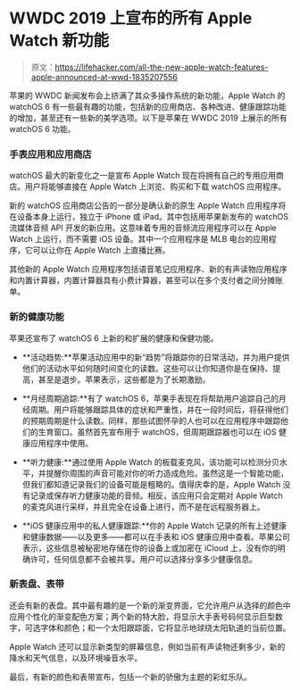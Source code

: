 # WWDC 2019 上宣布的所有 Apple Watch 新功能

> 原文：<https://lifehacker.com/all-the-new-apple-watch-features-apple-announced-at-wwd-1835207556>

苹果的 WWDC 新闻发布会上挤满了其众多操作系统的新功能，Apple Watch 的 watchOS 6 有一些最有趣的功能，包括新的应用商店、各种改进、健康跟踪功能的增加，甚至还有一些新的美学选项。以下是苹果在 WWDC 2019 上展示的所有 watchOS 6 功能。



### 手表应用和应用商店

watchOS 最大的新变化之一是宣布 Apple Watch 现在将拥有自己的专用应用商店。用户将能够直接在 Apple Watch 上浏览、购买和下载 watchOS 应用程序。

新的 watchOS 应用商店公告的一部分是确认新的原生 Apple Watch 应用程序将在设备本身上运行，独立于 iPhone 或 iPad。其中包括用苹果新发布的 watchOS 流媒体音频 API 开发的新应用。这意味着专用的音频流应用程序可以在 Apple Watch 上运行，而不需要 iOS 设备。其中一个应用程序是 MLB 电台的应用程序，它可以让你在 Apple Watch 上直播比赛。

其他新的 Apple Watch 应用程序包括语音笔记应用程序、新的有声读物应用程序和内置计算器，内置计算器具有小费计算器，甚至可以在多个支付者之间分摊账单。

### 新的健康功能

苹果还宣布了 watchOS 6 上新的和扩展的健康和保健功能。

*   **活动趋势:**苹果活动应用中的新“趋势”将跟踪你的日常活动，并为用户提供他们的活动水平如何随时间变化的读数。这些可以让你知道你是在保持、提高，甚至是退步。苹果表示，这些都是为了长期激励。
*   **月经周期追踪:**有了 watchOS 6，苹果手表现在将帮助用户追踪自己的月经周期。用户将能够跟踪具体的症状和严重性，并在一段时间后，将获得他们的预期周期是什么读数。同样，那些试图怀孕的人也可以在应用程序中跟踪他们的生育窗口。虽然首先宣布用于 watchOS，但周期跟踪器也可以在 iOS 健康应用程序中使用。

*   **听力健康:**通过使用 Apple Watch 的板载麦克风，该功能可以检测分贝水平，并提醒你周围的声音可能对你的听力造成危险。虽然这是一个智能功能，但我们都知道记录我们的设备可能是粗略的。值得庆幸的是，Apple Watch 没有记录或保存听力健康功能的音频。相反，该应用只会定期对 Apple Watch 的麦克风进行采样，并且完全在设备上进行，而不是在远程服务器上。

*   **iOS 健康应用中的私人健康跟踪:**你的 Apple Watch 记录的所有上述健康和健康数据——以及更多——都可以在手表和 iOS 健康应用中查看。苹果公司表示，这些信息被秘密地存储在你的设备上或加密在 iCloud 上，没有你的明确许可，任何信息都不会被共享。用户可以选择分享多少健康信息。

### **新表盘、表带**

还会有新的表盘。其中最有趣的是一个新的渐变界面，它允许用户从选择的颜色中应用个性化的渐变配色方案；两个新的特大脸，将显示大手表号码何显示巨型数字，可选字体和颜色；和一个太阳跟踪面，它将显示地球绕太阳轨道的当前位置。

Apple Watch 还可以显示新类型的屏幕信息，例如当前有声读物还剩多少，新的降水和天气信息，以及环境噪音水平。

最后，有新的颜色和表带宣布，包括一个新的骄傲为主题的彩虹乐队。
